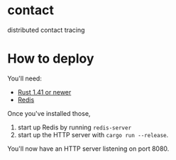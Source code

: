 # contact
distributed contact tracing

# How to deploy

You'll need:
- [Rust 1.41 or newer](https://www.rust-lang.org/learn/get-started)
- [Redis](https://redis.io/)

Once you've installed those, 
1) start up Redis by running `redis-server`
2) start up the HTTP server with `cargo run --release`.

You'll now have an HTTP server listening on port 8080.
